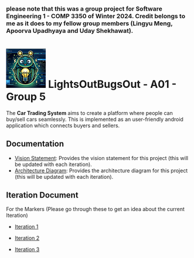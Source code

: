 ### please note that this was a group project for Software Engineering 1 - COMP 3350 of Winter 2024. Credit belongs to me as it does to my fellow group members (Lingyu Meng, Apoorva Upadhyaya and Uday Shekhawat).  

# ![LightsOutBugsOut](images/logos/logoSmall.png) LightsOutBugsOut - A01 - Group 5

The **Car Trading System** aims to create a platform where people can buy/sell cars seamlessly. This is implemented as an user-friendly android application which connects buyers and sellers.

## Documentation

- [Vision Statement](documents/visionStatement.md): Provides the vision statement for this project (this will be updated with each iteration).
- [Architecture Diagram](documents/ARCHITECTURE3.md): Provides the architecture diagram for this project (this will be updated with each iteration).

## Iteration Document

For the Markers (Please go through these to get an idea about the current Iteration)

- [Iteration 1](documents/Iteration1.md)

- [Iteration 2](documents/Iteration2.md)

- [Iteration 3](documents/Iteration3.md)
